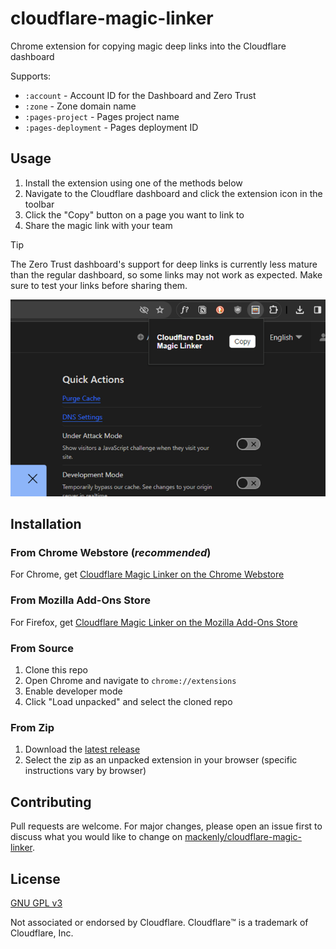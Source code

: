 # cloudflare-magic-linker
Chrome extension for copying magic deep links into the Cloudflare dashboard

Supports:
- `:account` - Account ID for the Dashboard and Zero Trust
- `:zone` - Zone domain name
- `:pages-project` - Pages project name
- `:pages-deployment` - Pages deployment ID

## Usage
1. Install the extension using one of the methods below
2. Navigate to the Cloudflare dashboard and click the extension icon in the toolbar
3. Click the "Copy" button on a page you want to link to
4. Share the magic link with your team

> [!TIP] 
> The Zero Trust dashboard's support for deep links is currently less mature than the regular dashboard, so some links may not work as expected. Make sure to test your links before sharing them.

![Screenshot of the extension in action](./src/images/cloudflare-magic-linker-screenshot.png)

## Installation
### From Chrome Webstore (*recommended*)
For Chrome, get [Cloudflare Magic Linker on the Chrome Webstore](https://chromewebstore.google.com/detail/fongdcpejhfehpdcahcjncgfhkepoico)

### From Mozilla Add-Ons Store
For Firefox, get [Cloudflare Magic Linker on the Mozilla Add-Ons Store](https://addons.mozilla.org/en-US/firefox/addon/cloudflare-magic-linker/)

### From Source
1. Clone this repo
2. Open Chrome and navigate to `chrome://extensions`
3. Enable developer mode
4. Click "Load unpacked" and select the cloned repo

### From Zip
1. Download the [latest release](https://github.com/mackenly/cloudflare-magic-linker/releases/latest/download/cloudflare-magic-linker.zip)
2. Select the zip as an unpacked extension in your browser (specific instructions vary by browser)

## Contributing
Pull requests are welcome. For major changes, please open an issue first to discuss what you would like to change on [mackenly/cloudflare-magic-linker](https://github.com/mackenly/cloudflare-magic-linker).

## License
[GNU GPL v3](./LICENSE)

Not associated or endorsed by Cloudflare. Cloudflare™️ is a trademark of Cloudflare, Inc.
